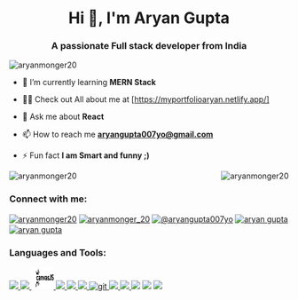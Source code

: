 <h1 align="center">Hi 👋, I'm Aryan Gupta</h1>
<h3 align="center">A passionate Full stack developer from India</h3>

<p align="left"> <img src="https://komarev.com/ghpvc/?username=aryanmonger20" alt="aryanmonger20" /> </p>

- 🌱 I’m currently learning **MERN Stack**

- 👨‍💻 Check out All about me at [https://myportfolioaryan.netlify.app/]

- 💬 Ask me about **React**

- 📫 How to reach me **aryangupta007yo@gmail.com**

- ⚡ Fun fact **I am Smart and funny ;)**

<p><img align="left" src="https://github-readme-stats.vercel.app/api/top-langs/?username=aryanmonger20&layout=compact" alt="aryanmonger20" /></p>

<p>&nbsp;<img align="right" src="https://github-readme-stats.vercel.app/api?username=aryanmonger20&show_icons=true" alt="aryanmonger20" /></p>

<p align="left">
<h3 align="left">Connect with me:</h3>
<a href="https://instagram.com/aryanmonger20" target="blank"><img align="center" src="https://cdn.jsdelivr.net/npm/simple-icons@3.0.1/icons/instagram.svg" alt="aryanmonger20" height="30" width="40" /></a>
<a href="https://www.codechef.com/users/aryanmonger_20" target="blank"><img align="center" src="https://cdn.jsdelivr.net/npm/simple-icons@3.1.0/icons/codechef.svg" alt="aryanmonger_20" height="30" width="40" /></a>
<a href="https://www.hackerearth.com/@aryangupta007yo" target="blank"><img align="center" src="https://cdn.jsdelivr.net/npm/simple-icons@3.0.1/icons/hackerearth.svg" alt="@aryangupta007yo" height="30" width="40" /></a>
<a href="https://www.linkedin.com/in/aryan-gupta-0b0286197/" target="blank"><img align="center" src="https://cdn.jsdelivr.net/npm/simple-icons@3.0.1/icons/linkedin.svg" alt="aryan gupta" height="30" width="40" /></a>
<a href="https://www.facebook.com/profile.php?id=100006797169220" target="blank"><img align="center" src="https://cdn.jsdelivr.net/npm/simple-icons@3.0.1/icons/facebook.svg" alt="aryan gupta" height="30" width="40" /></a>

</p>

<h3 align="left">Languages and Tools:</h3>
<p align="left"> <a href="https://developer.android.com" target="_blank"> <img src="https://img.icons8.com/color/48/000000/android-os.png"/> </a> <a href="https://www.cprogramming.com/" target="_blank"> <img src="https://img.icons8.com/color/48/000000/c-programming.png"/> </a> <a href="https://canvasjs.com" target="_blank"> <img src="https://raw.githubusercontent.com/Hardik0307/Hardik0307/master/assets/canvasjs-charts.svg" alt="canvasjs" width="40" height="40"/> </a> <a href="https://www.w3schools.com/cpp/" target="_blank"> <img src="https://img.icons8.com/color/48/000000/c-plus-plus-logo.png"/> </a> <a href="https://www.w3schools.com/css/" target="_blank"> <img src="https://img.icons8.com/color/48/000000/css3.png"/> </a> <a href="https://firebase.google.com/" target="_blank"> <img src="https://img.icons8.com/color/48/000000/firebase.png"/> </a> <a href="https://git-scm.com/" target="_blank"> <img src="https://www.vectorlogo.zone/logos/git-scm/git-scm-icon.svg" alt="git" width="40" height="40"/> </a> <a href="https://www.w3.org/html/" target="_blank"> <img src="https://img.icons8.com/color/48/000000/html-5.png"/> </a> <a href="https://www.mongodb.com/" target="_blank"> <img src="https://img.icons8.com/color/48/000000/mongodb.png"/> </a> <a href="https://nodejs.org" target="_blank"> <img src="https://img.icons8.com/color/48/000000/nodejs.png"/></a> <a href="https://www.photoshop.com/en" target="_blank"> <img src="https://img.icons8.com/fluent/48/000000/adobe-photoshop.png"/></a> <a href="https://reactjs.org/" target="_blank"> <img src="https://img.icons8.com/bubbles/48/000000/react.png"/> </a> </p>


